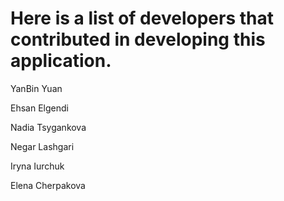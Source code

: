 # Here is a list of developers that contributed in developing this application.
YanBin Yuan

Ehsan Elgendi

Nadia Tsygankova

Negar Lashgari

Iryna Iurchuk

Elena Cherpakova